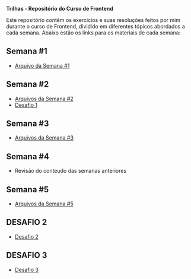 **Trilhas - Repositório do Curso de Frontend**

Este repositório contém os exercicios e suas resoluções feitos por mim durante o curso de Frontend, dividido em diferentes tópicos abordados a cada semana. Abaixo estão os links para os materiais de cada semana:

## Semana #1
- [Arquivo da Semana #1](semana-1/index.html)

## Semana #2
- [Arquivos da Semana #2](semana-2/README.md)
- [Desafio 1](desafios/desafio1/README.md)

## Semana #3
- [Arquivos da Semana #3](semana-3/README.md)

## Semana #4
- Revisão do conteudo das semanas anteriores
  
## Semana #5
- [Arquivos da Semana #5](semana-5/README.md)

## DESAFIO 2
- [Desafio 2](desafios/desafio2/README.md)

## DESAFIO 3
- [Desafio 3](desafios/desafio3/)

